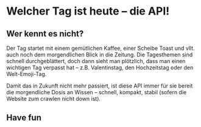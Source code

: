 # Welcher Tag ist heute – die API!

## Wer kennt es nicht?
Der Tag startet mit einem gemütlichen Kaffee, einer Scheibe Toast und vllt. auch noch dem morgendlichen Blick in die Zeitung.
Die Tagesthemen sind schnell durchgeblättert, doch dann sieht man plötzlich, dass man einen wichtigen Tag verpasst hat – z.B. Valentinstag, den Hochzeitstag oder den Welt-Emoji-Tag.

Damit das in Zukunft nicht mehr passiert, ist diese API immer für sie bereit die morgendliche Dosis an Wissen – schnell, kompakt, stabil (sofern die Website zum crawlen nicht down ist).

## Have fun
